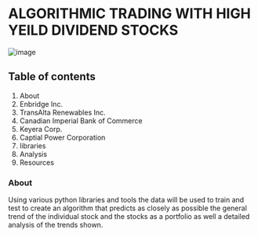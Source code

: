 #                                             ALGORITHMIC TRADING WITH HIGH YEILD DIVIDEND STOCKS

![image](https://user-images.githubusercontent.com/83382006/143919677-c5e4a9b3-2e0d-42a6-ae5a-ff8706f4d81d.png)


## Table of contents
  1. About
  2. Enbridge Inc. 
  3. TransAlta Renewables Inc.
  4. Canadian Imperial Bank of Commerce
  5. Keyera Corp.
  6. Captial Power Corporation 
  7. libraries 
  8. Analysis
  9. Resources

### About
Using various python libraries and tools the data will be used to train and test to create an algorithm that predicts as closely as possible the general trend of the individual stock and the stocks as a portfolio as well a detailed analysis of the trends shown. 
